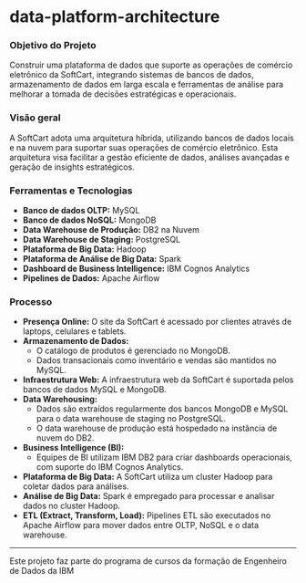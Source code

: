 # data-platform-architecture

### Objetivo do Projeto
Construir uma plataforma de dados que suporte as operações de comércio eletrônico da SoftCart, integrando sistemas de bancos de dados, armazenamento de dados em larga escala e ferramentas de análise para melhorar a tomada de decisões estratégicas e operacionais.

### Visão geral
A SoftCart adota uma arquitetura híbrida, utilizando bancos de dados locais e na nuvem para suportar suas operações de comércio eletrônico. Esta arquitetura visa facilitar a gestão eficiente de dados, análises avançadas e geração de insights estratégicos.

### Ferramentas e Tecnologias

- **Banco de dados OLTP:** MySQL
- **Banco de dados NoSQL:** MongoDB
- **Data Warehouse de Produção:** DB2 na Nuvem
- **Data Warehouse de Staging:** PostgreSQL
- **Plataforma de Big Data:** Hadoop
- **Plataforma de Análise de Big Data:** Spark
- **Dashboard de Business Intelligence:** IBM Cognos Analytics
- **Pipelines de Dados:** Apache Airflow

### Processo

- **Presença Online:** O site da SoftCart é acessado por clientes através de laptops, celulares e tablets.
- **Armazenamento de Dados:** 
  - O catálogo de produtos é gerenciado no MongoDB.
  - Dados transacionais como inventário e vendas são mantidos no MySQL.
- **Infraestrutura Web:** A infraestrutura web da SoftCart é suportada pelos bancos de dados MySQL e MongoDB.
- **Data Warehousing:**
  - Dados são extraídos regularmente dos bancos MongoDB e MySQL para o data warehouse de staging no PostgreSQL.
  - O data warehouse de produção está hospedado na instância de nuvem do DB2.
- **Business Intelligence (BI):** 
  - Equipes de BI utilizam IBM DB2 para criar dashboards operacionais, com suporte do IBM Cognos Analytics.
- **Plataforma de Big Data:** A SoftCart utiliza um cluster Hadoop para coletar dados para análises.
- **Análise de Big Data:** Spark é empregado para processar e analisar dados no cluster Hadoop.
- **ETL (Extract, Transform, Load):** Pipelines ETL são executados no Apache Airflow para mover dados entre OLTP, NoSQL e o data warehouse.
***
  Este projeto faz parte do programa de cursos da formação de Engenheiro de Dados da IBM
